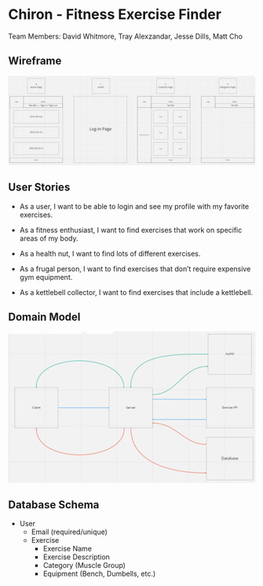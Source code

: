 # Chiron - Fitness Exercise Finder

Team Members: David Whitmore, Tray Alexzandar, Jesse Dills, Matt Cho

## Wireframe
![](wireframe.png)

## User Stories
- As a user, I want to be able to login and see my profile with my favorite exercises.

- As a fitness enthusiast, I want to find exercises that work on specific areas of my body.

- As a health nut, I want to find lots of different exercises.

- As a frugal person, I want to find exercises that don’t require expensive gym equipment.

- As a kettlebell collector, I want to find exercises that include a kettlebell.

## Domain Model
![](domainmodel.png)

## Database Schema

- User
  - Email (required/unique)
  - Exercise
    - Exercise Name
    - Exercise Description
    - Category (Muscle Group)
    - Equipment (Bench, Dumbells, etc.)